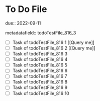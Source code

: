 # To Do File

due:: 2022-09-11

metadatafield:: todoTestFile_816_3

- [ ] Task of todoTestFile_816 1 [[Query me]]
- [ ] Task of todoTestFile_816 2 [[Query me]]
- [ ] Task of todoTestFile_816 3
- [ ] Task of todoTestFile_816 4
- [ ] Task of todoTestFile_816 5
- [ ] Task of todoTestFile_816 6
- [ ] Task of todoTestFile_816 7
- [ ] Task of todoTestFile_816 8
- [ ] Task of todoTestFile_816 9
- [ ] Task of todoTestFile_816 10